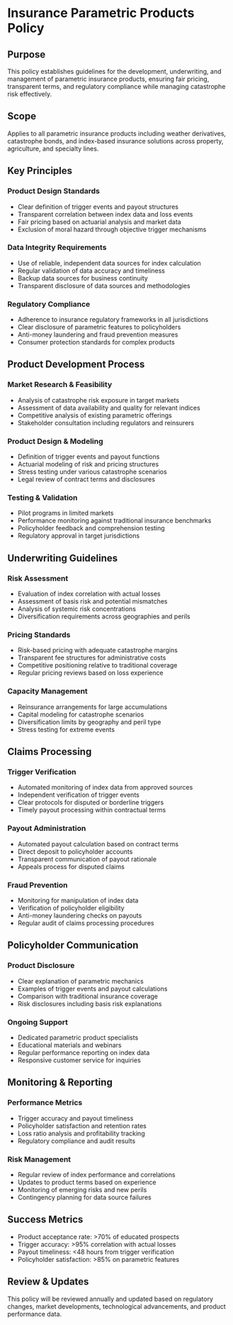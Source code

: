 # Insurance Parametric Products Policy

## Purpose
This policy establishes guidelines for the development, underwriting, and management of parametric insurance products, ensuring fair pricing, transparent terms, and regulatory compliance while managing catastrophe risk effectively.

## Scope
Applies to all parametric insurance products including weather derivatives, catastrophe bonds, and index-based insurance solutions across property, agriculture, and specialty lines.

## Key Principles

### Product Design Standards
- Clear definition of trigger events and payout structures
- Transparent correlation between index data and loss events
- Fair pricing based on actuarial analysis and market data
- Exclusion of moral hazard through objective trigger mechanisms

### Data Integrity Requirements
- Use of reliable, independent data sources for index calculation
- Regular validation of data accuracy and timeliness
- Backup data sources for business continuity
- Transparent disclosure of data sources and methodologies

### Regulatory Compliance
- Adherence to insurance regulatory frameworks in all jurisdictions
- Clear disclosure of parametric features to policyholders
- Anti-money laundering and fraud prevention measures
- Consumer protection standards for complex products

## Product Development Process

### Market Research & Feasibility
- Analysis of catastrophe risk exposure in target markets
- Assessment of data availability and quality for relevant indices
- Competitive analysis of existing parametric offerings
- Stakeholder consultation including regulators and reinsurers

### Product Design & Modeling
- Definition of trigger events and payout functions
- Actuarial modeling of risk and pricing structures
- Stress testing under various catastrophe scenarios
- Legal review of contract terms and disclosures

### Testing & Validation
- Pilot programs in limited markets
- Performance monitoring against traditional insurance benchmarks
- Policyholder feedback and comprehension testing
- Regulatory approval in target jurisdictions

## Underwriting Guidelines

### Risk Assessment
- Evaluation of index correlation with actual losses
- Assessment of basis risk and potential mismatches
- Analysis of systemic risk concentrations
- Diversification requirements across geographies and perils

### Pricing Standards
- Risk-based pricing with adequate catastrophe margins
- Transparent fee structures for administrative costs
- Competitive positioning relative to traditional coverage
- Regular pricing reviews based on loss experience

### Capacity Management
- Reinsurance arrangements for large accumulations
- Capital modeling for catastrophe scenarios
- Diversification limits by geography and peril type
- Stress testing for extreme events

## Claims Processing

### Trigger Verification
- Automated monitoring of index data from approved sources
- Independent verification of trigger events
- Clear protocols for disputed or borderline triggers
- Timely payout processing within contractual terms

### Payout Administration
- Automated payout calculation based on contract terms
- Direct deposit to policyholder accounts
- Transparent communication of payout rationale
- Appeals process for disputed claims

### Fraud Prevention
- Monitoring for manipulation of index data
- Verification of policyholder eligibility
- Anti-money laundering checks on payouts
- Regular audit of claims processing procedures

## Policyholder Communication

### Product Disclosure
- Clear explanation of parametric mechanics
- Examples of trigger events and payout calculations
- Comparison with traditional insurance coverage
- Risk disclosures including basis risk explanations

### Ongoing Support
- Dedicated parametric product specialists
- Educational materials and webinars
- Regular performance reporting on index data
- Responsive customer service for inquiries

## Monitoring & Reporting

### Performance Metrics
- Trigger accuracy and payout timeliness
- Policyholder satisfaction and retention rates
- Loss ratio analysis and profitability tracking
- Regulatory compliance and audit results

### Risk Management
- Regular review of index performance and correlations
- Updates to product terms based on experience
- Monitoring of emerging risks and new perils
- Contingency planning for data source failures

## Success Metrics
- Product acceptance rate: >70% of educated prospects
- Trigger accuracy: >95% correlation with actual losses
- Payout timeliness: <48 hours from trigger verification
- Policyholder satisfaction: >85% on parametric features

## Review & Updates
This policy will be reviewed annually and updated based on regulatory changes, market developments, technological advancements, and product performance data.